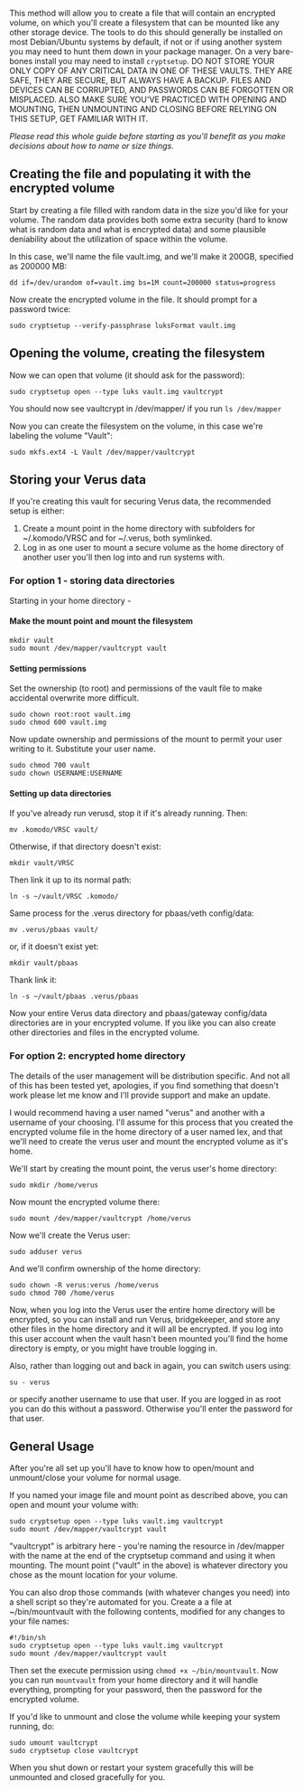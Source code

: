 This method will allow you to create a file that will contain an encrypted volume, on which you'll create a filesystem that can be mounted like any other storage device.
The tools to do this should generally be installed on most Debian/Ubuntu systems by default, if not or if using another system you may need to hunt them down in your package manager. On a very bare-bones install you may need to install `cryptsetup`.
DO NOT STORE YOUR ONLY COPY OF ANY CRITICAL DATA IN ONE OF THESE VAULTS. THEY ARE SAFE, THEY ARE SECURE, BUT ALWAYS HAVE A BACKUP. FILES AND DEVICES CAN BE CORRUPTED, AND PASSWORDS CAN BE FORGOTTEN OR MISPLACED. ALSO MAKE SURE YOU'VE PRACTICED WITH OPENING AND MOUNTING, THEN UNMOUNTING AND CLOSING BEFORE RELYING ON THIS SETUP, GET FAMILIAR WITH IT.

*Please read this whole guide before starting as you'll benefit as you make decisions about how to name or size things.*

## Creating the file and populating it with the encrypted volume
Start by creating a file filled with random data in the size you'd like for your volume. The random data provides both some extra security (hard to know what is random data and what is encrypted data) and some plausible deniability about the utilization of space within the volume.

In this case, we'll name the file vault.img, and we'll make it 200GB, specified as 200000 MB:
```
dd if=/dev/urandom of=vault.img bs=1M count=200000 status=progress
```

Now create the encrypted volume in the file. It should prompt for a password twice:
```
sudo cryptsetup --verify-passphrase luksFormat vault.img
```

## Opening the volume, creating the filesystem
Now we can open that volume (it should ask for the password):
```
sudo cryptsetup open --type luks vault.img vaultcrypt
```

You should now see vaultcrypt in /dev/mapper/ if you run `ls /dev/mapper`

Now you can create the filesystem on the volume, in this case we're labeling the volume "Vault":
```
sudo mkfs.ext4 -L Vault /dev/mapper/vaultcrypt
```

## Storing your Verus data
If you're creating this vault for securing Verus data, the recommended setup is either:
1. Create a mount point in the home directory with subfolders for ~/.komodo/VRSC and for ~/.verus, both symlinked.
2. Log in as one user to mount a secure volume as the home directory of another user you'll then log into and run systems with.

### For option 1 - storing data directories
Starting in your home directory - 
#### Make the mount point and mount the filesystem
```
mkdir vault
sudo mount /dev/mapper/vaultcrypt vault
```

#### Setting permissions
Set the ownership (to root) and permissions of the vault file to make accidental overwrite more difficult.
```
sudo chown root:root vault.img
sudo chmod 600 vault.img
```

Now update ownership and permissions of the mount to permit your user writing to it. Substitute your user name.
```
sudo chmod 700 vault
sudo chown USERNAME:USERNAME
```

#### Setting up data directories
If you've already run verusd, stop it if it's already running. Then:
```
mv .komodo/VRSC vault/
```

Otherwise, if that directory doesn't exist:
```
mkdir vault/VRSC
```

Then link it up to its normal path:
```
ln -s ~/vault/VRSC .komodo/
```

Same process for the .verus directory for pbaas/veth config/data:
```
mv .verus/pbaas vault/
```
or, if it doesn't exist yet:
```
mkdir vault/pbaas
```

Thank link it:
```
ln -s ~/vault/pbaas .verus/pbaas
```

Now your entire Verus data directory and pbaas/gateway config/data directories are in your encrypted volume. If you like you can also create other directories and files in the encrypted volume.

### For option 2: encrypted home directory
The details of the user management will be distribution specific. And not all of this has been tested yet, apologies, if you find something that doesn't work please let me know and I'll provide support and make an update.

I would recommend having a user named "verus" and another with a username of your choosing. I'll assume for this process that you created the encrypted volume file in the home directory of a user named lex, and that we'll need to create the verus user and mount the encrypted volume as it's home.

We'll start by creating the mount point, the verus user's home directory:
```
sudo mkdir /home/verus
```

Now mount the encrypted volume there:
```
sudo mount /dev/mapper/vaultcrypt /home/verus
```

Now we'll create the Verus user:
```
sudo adduser verus
```

And we'll confirm ownership of the home directory:
```
sudo chown -R verus:verus /home/verus
sudo chmod 700 /home/verus
```

Now, when you log into the Verus user the entire home directory will be encrypted, so you can install and run Verus, bridgekeeper, and store any other files in the home directory and it will all be encrypted. If you log into this user account when the vault hasn't been mounted you'll find the home directory is empty, or you might have trouble logging in.

Also, rather than logging out and back in again, you can switch users using:
```
su - verus
```
or specify another username to use that user. If you are logged in as root you can do this without a password. Otherwise you'll enter the password for that user.

## General Usage
After you're all set up you'll have to know how to open/mount and unmount/close your volume for normal usage.

If you named your image file and mount point as described above, you can open and mount your volume with:
```
sudo cryptsetup open --type luks vault.img vaultcrypt
sudo mount /dev/mapper/vaultcrypt vault
```
"vaultcrypt" is arbitrary here - you're naming the resource in /dev/mapper with the name at the end of the cryptsetup command and using it when mounting.
The mount point ("vault" in the above) is whatever directory you chose as the mount location for your volume.

You can also drop those commands (with whatever changes you need) into a shell script so they're automated for you. Create a a file at ~/bin/mountvault with the following contents, modified for any changes to your file names:
```
#!/bin/sh
sudo cryptsetup open --type luks vault.img vaultcrypt
sudo mount /dev/mapper/vaultcrypt vault
```
Then set the execute permission using `chmod +x ~/bin/mountvault`. Now you can run `mountvault` from your home directory and it will handle everything, prompting for your password, then the password for the encrypted volume.

If you'd like to unmount and close the volume while keeping your system running, do:
```
sudo umount vaultcrypt
sudo cryptsetup close vaultcrypt
```

When you shut down or restart your system gracefully this will be unmounted and closed gracefully for you.
